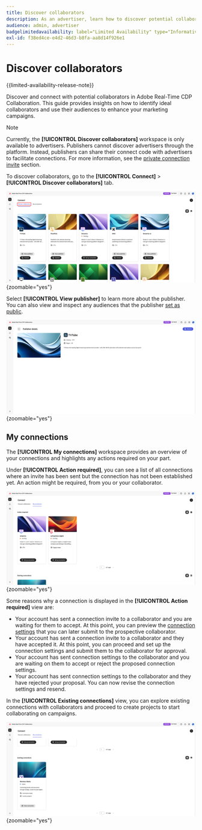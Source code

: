 ```yaml
---
title: Discover collaborators
description: As an advertiser, learn how to discover potential collaborators to work with using Adobe Real-Time CDP Collaboration
audience: admin, advertiser
badgelimitedavailability: label="Limited Availability" type="Informative" url="https://helpx.adobe.com/legal/product-descriptions/real-time-customer-data-platform-collaboration.html newtab=true"
exl-id: f38ed4ce-e4d2-46d3-b8fa-aa8d14f926e1
---
```

# Discover collaborators

{{limited-availability-release-note}}

Discover and connect with potential collaborators in Adobe Real-Time CDP Collaboration. This guide provides insights on how to identify ideal collaborators and use their audiences to enhance your marketing campaigns.

>[!NOTE]
>
>Currently, the **[!UICONTROL Discover collaborators]** workspace is only available to advertisers. Publishers cannot discover advertisers through the platform. Instead, publishers can share their connect code with advertisers to facilitate connections. For more information, see the [private connection invite](./establishing-connections.md#private-connection-invite) section.

To discover collaborators, go to the **[!UICONTROL Connect]** > **[!UICONTROL Discover collaborators]** tab.

![The [!UICONTROL Discover collaborators] dashboard in the [!UICONTROL Connect] workspace.](/help/assets/connect/discover-collaborators/discover-collaborators.png){zoomable="yes"}

Select **[!UICONTROL View publisher]** to learn more about the publisher. You can also view and inspect any audiences that the publisher [set as public](/help/guide/setup/onboard-audiences.md#metadata-visibility).

![An individual publisher's details](/help/assets/connect/discover-collaborators/view-publisher-profile.png){zoomable="yes"}

## My connections

The **[!UICONTROL My connections]** workspace provides an overview of your connections and highlights any actions required on your part.

Under **[!UICONTROL Action required]**, you can see a list of all connections where an invite has been sent but the connection has not been established yet. An action might be required, from you or your collaborator. 

![Action required view in the My connections screen](/help/assets/connect/discover-collaborators/action-required-view.png){zoomable="yes"}

Some reasons why a connection is displayed in the **[!UICONTROL Action required]** view are:

* Your account has sent a connection invite to a collaborator and you are waiting for them to accept. At this point, you can preview the [connection settings](/help/guide/glossary.md#connection-settings) that you can later submit to the prospective collaborator.
* Your account has sent a connection invite to a collaborator and they have accepted it. At this point, you can proceed and set up the connection settings and submit them to the collaborator for approval.
* Your account has sent connection settings to the collaborator and you are waiting on them to accept or reject the proposed connection settings.
* Your account has sent connection settings to the collaborator and they have rejected your proposal. You can now revise the connection settings and resend.

In the **[!UICONTROL Existing connections]** view, you can explore existing connections with collaborators and proceed to create projects to start collaborating on campaigns.  

![Existing connections view in the My connections screen](/help/assets/connect/discover-collaborators/existing-connections-view.png){zoomable="yes"}
